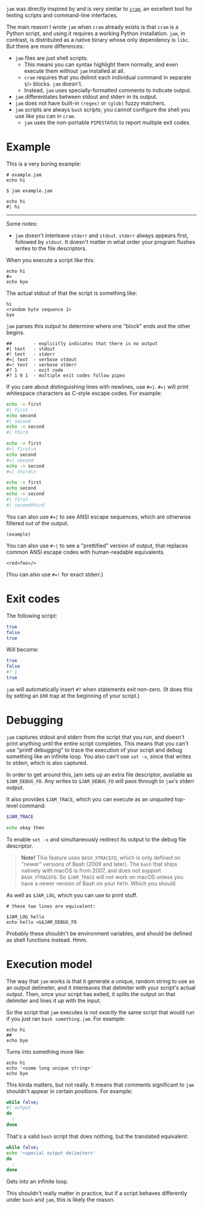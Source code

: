`jam` was directly inspired by and is very similar to [`cram`](https://bitheap.org/cram/), an excellent tool for testing scripts and command-line interfaces.

The main reason I wrote `jam` when `cram` already exists is that `cram` is a Python script, and using it requires a working Python installation. `jam`, in contrast, is distributed as a native binary whose only dependency is `libc`. But there are more differences:

- `jam` files are just shell scripts.
    - This means you can syntax highlight them normally, and even execute them without `jam` installed at all.
    - `cram` requires that you delimit each individual command in separate `$`/`>` blocks. `jam` doesn't.
    - Instead, `jam` uses specially-formatted comments to indicate output.
- `jam` differentiates between stdout and stderr in its output.
- `jam` does not have built-in `(regex)` or `(glob)` fuzzy matchers.
- `jam` scripts are always `bash` scripts; you cannot configure the shell you use like you can in `cram`.
    - `jam` uses the non-portable `PIPESTATUS` to report multiple exit codes.

# Example

This is a very boring example:

```
# example.jam
echo hi
```

```
$ jam example.jam
```

```
echo hi
#| hi
```

---

Some notes:

- `jam` doesn't interleave `stderr` and `stdout`. `stderr` always appears first, followed by `stdout`. It doesn't matter in what order your program flushes writes to the file descriptors.

When you execute a script like this:

```
echo hi
#=
echo bye
```

The actual stdout of that the script is something like:

```
hi
<random byte sequence 1>
bye
```

`jam` parses this output to determine where one "block" ends and the other begins.

```
##        - explicitly indicates that there is no output
#| text   - stdout
#! text   - stderr
#=| text  - verbose stdout
#=! text  - verbose stderr
#? 1      - exit code
#? 1 0 1  - multiple exit codes follow pipes
```

If you care about distinguishing lines with newlines, use `#=|`. `#=|` will print whitespace characters as C-style escape codes. For example:

```bash
echo -n first
#| first
echo second
#| second
echo -n second
#| third

echo -n first
#=| first\n
echo second
#=| second
echo -n second
#=| third\n

echo -n first
echo second
echo -n second
#| first
#| secondthird
```

You can also use `#=|` to see ANSI escape sequences, which are otherwise filtered out of the output.

```
(example)
```

You can also use `#~|` to see a "prettified" version of output, that replaces common ANSI escape codes with human-readable equivalents.

```
<red>foo</>
```

(You can also use `#=!` for exact stderr.)

# Exit codes

The following script:

```bash
true
false
true
```

Will become:

```bash
true
false
#? 1
true
```

`jam` will automatically insert `#?` when statements exit non-zero. (It does this by setting an `ERR` trap at the beginning of your script.)

# Debugging

`jam` captures stdout and stderr from the script that you run, and doesn't print anything until the entire script completes. This means that you can't use "printf debugging" to trace the execution of your script and debug something like an infinite loop. You also can't use `set -x`, since that writes to stderr, which is also captured.

In order to get around this, jam sets up an extra file descriptor, available as `$JAM_DEBUG_FD`. Any writes to `$JAM_DEBUG_FD` will pass through to `jam`'s stderr output.

It also provides `$JAM_TRACE`, which you can execute as an unquoted top-level command:

```bash
$JAM_TRACE

echo okay then
```

To enable `set -x` and simultaneously redirect its output to the debug file descriptor.

> **Note!** This feature uses `BASH_XTRACEFD`, which is only defined on "newer" versions of Bash (2009 and later). The `bash` that ships natively with macOS is from 2007, and does not support `BASH_XTRACEFD`. So `$JAM_TRACE` will not work on macOS unless you have a newer version of Bash on your `PATH`. Which you should.

As well as `$JAM_LOG`, which you can use to print stuff.

```
# these two lines are equivalent:

$JAM_LOG hello
echo hello >&$JAM_DEBUG_FD
```

Probably these shouldn't be environment variables, and should be defined as shell functions instead. Hmm.

# Execution model

The way that `jam` works is that it generate a unique, random string to use as an output delimeter, and it interleaves that delimiter with your script's actual output. Then, once your script has exited, it splits the output on that delimiter and lines it up with the input.

So the script that `jam` executes is not *exactly* the same script that would run if you just ran `bash something.jam`. For example:

```
echo hi
##
echo bye
```

Turns into something more like:

```
echo hi
echo '<some long unique string>'
echo bye
```

This kinda matters, but not really. It means that comments significant to `jam` shouldn't appear in certain positions. For example:

```bash
while false;
#| output
do
  :
done
```

That's a valid `bash` script that does nothing, but the translated equivalent:

```bash
while false;
echo '<special output delimiter>'
do
  :
done
```

Gets into an infinite loop.

This shouldn't really matter in practice, but if a script behaves differently under `bash` and `jam`, this is likely the reason.
